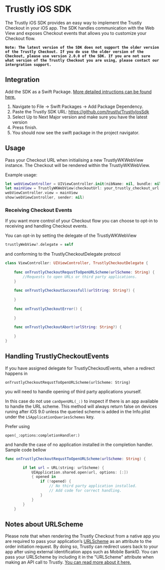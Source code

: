 # Trustly iOS SDK

The Trustly iOS SDK provides an easy way to implement the Trustly Checkout in your iOS app. The SDK handles communication with the Web View and exposes Checkout events that allows you to customize your Checkout flow. 

**`Note: The latest version of the SDK does not support the older version of the Trustly Checkout. If you do use the older version of the Checkout, please use version 2.0.0 of the SDK. If you are not sure what version of the Trustly Checkout you are using, please contact our intergration support.`**

## Integration
Add the SDK as a Swift Package. [More detailed intructions can be found here.](https://www.trustly.net/site/developer-portal?part=iosandroid)
1. Navigate to File -> Swift Packages -> Add Package Dependency.
2. Paste the Trustly SDK URL: https://github.com/trustly/TrustlyIosSdk
3. Select Up to Next Major version and make sure you have the latest version
4. Press finish.
5. You should now see the swift package in the project navigator.

## Usage
Pass your Checkout URL when initialising a new TrustlyWKWebView instance. The Checkout will be rendered within the TrustlyWKWebView.

Example usage:
```swift
let webViewController = UIViewController.init(nibName: nil, bundle: nil)
let mainView = TrustlyWKWebView(checkoutUrl: your_trustly_checkout_url.absoluteString, frame: self.view.bounds)
webViewController.view = mainView
show(webViewController, sender: nil)
```
### Receiving Checkout Events
If you want more control of your Checkout flow you can choose to opt-in to receiving and handling Checkout events. 

You can opt-in by setting the delegate of the TrustlyWKWebView 
```swift
trustlyWebView?.delegate = self
```
and conforming to the TrustlyCheckoutDelegate protocol
```swift
class ViewController: UIViewController, TrustlyCheckoutDelegate {
    
    func onTrustlyCheckoutRequstToOpenURLScheme(urlScheme: String) {
        //Requests to open URLs or third party applications.
    }
    
    func onTrustlyCheckoutSuccessfull(urlString: String?) {
        
    }
    
    func onTrustlyCheckoutError() {
        
    }
    
    func onTrustlyCheckoutAbort(urlString: String?) {
        
    }
}
```

## Handling TrustlyCheckoutEvents
If  you have assigned delegate for TrustlyCheckoutEvents, when a redirect happens in

```onTrustlyCheckoutRequstToOpenURLScheme(urlScheme: String)```

 you will need to handle opening of third party applications yourself.

In this case do not use
```canOpenURL(_:)``` to inspect if there is an app available to handle the URL scheme.
This method will always return false on devices runing after iOS 9.0 unless the queried scheme is added in the Info.plist under the ```LSApplicationQueriesSchemes``` key.

Prefer using

```open(_:options:completionHandler:)```

and handle the case of no application installed in the completion handler.
Sample code bellow

```swift
func onTrustlyCheckoutRequstToOpenURLScheme(urlScheme: String) {

        if let url = URL(string: urlScheme) {
            UIApplication.shared.open(url, options: [:])
            { opened in
                if (!opened) {
                    // No third party application installed.
                    // Add code for correct handling.
                }
            }
        }
    }

```

## Notes about URLScheme
Please note that when rendering the Trustly Checkout from a native app you are required to pass your application’s [URLScheme](https://developer.apple.com/documentation/xcode/allowing_apps_and_websites_to_link_to_your_content/defining_a_custom_url_scheme_for_your_app) as an attribute to the order initiation request. By doing so, Trustly can redirect users back to your app after using external identification apps such as Mobile BankID. You can pass your URLScheme by including it in the "URLScheme" attribute when making an API call to Trustly. [You can read more about it here.](https://developers.trustly.com/emea/docs/ios)
